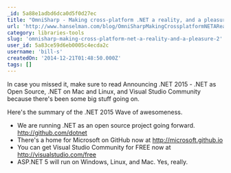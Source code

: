 ```yaml
---
_id: 5a88e1adbd6dca0d5f0d27ec
title: "OmniSharp - Making cross-platform .NET a reality, and a pleasure"
url: 'http://www.hanselman.com/blog/OmniSharpMakingCrossplatformNETARealityAndAPleasure.aspx'
category: libraries-tools
slug: 'omnisharp-making-cross-platform-net-a-reality-and-a-pleasure-2'
user_id: 5a83ce59d6eb0005c4ecda2c
username: 'bill-s'
createdOn: '2014-12-21T01:48:50.000Z'
tags: []
---
```


In case you missed it, make sure to read Announcing .NET 2015 - .NET as Open Source, .NET on Mac and Linux, and Visual Studio Community because there's been some big stuff going on.

Here's the summary of the .NET 2015 Wave of awesomeness.

- We are running .NET as an open source project going forward. http://github.com/dotnet
- There's a home for Microsoft on GitHub now at http://microsoft.github.io
- You can get Visual Studio Community for FREE now at http://visualstudio.com/free
- ASP.NET 5 will run on Windows, Linux, and Mac. Yes, really.
